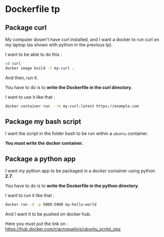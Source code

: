 # Dockerfile tp

## Package curl

My computer dosen't have curl installed, and I want a docker to run curl on my laptop (as shown with python in the previous tp).

I want to be able to do this :

```bash
cd curl
docker image build -t my-curl .
```

And then, run it.

You have to do is to **write the Dockerfile in the curl directory**.

I want to use it like that : 

```bash
docker container run --rm my-curl:latest https://example.com
```

## Package my bash script

I want the script in the folder bash to be run within a `ubuntu` container.

**You must write the docker container.**

## Package a python app

I want my python app to be packaged in a docker container using python **2.7**.

You have to do is to **write the Dockerfile in the python directory**.

I want to run it like that : 

```bash
docker run -d -p 5000:5000 my-hello-world
```

And I want it to be pushed on docker hub.

Here you must put the link on :
https://hub.docker.com/r/acroquelois/ubuntu_script_ops